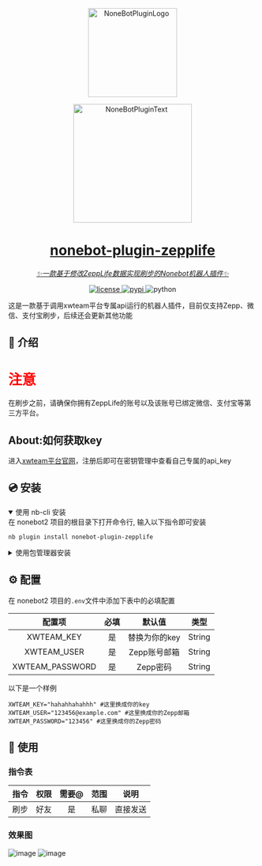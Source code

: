 <div align="center">
  <a href="https://v2.nonebot.dev/store"><img src="https://github.com/A-kirami/nonebot-plugin-template/blob/resources/nbp_logo.png" width="180" height="180" alt="NoneBotPluginLogo"></a>
  <br>
  <p><a href="https://v2.nonebot.dev/store"><img src="https://github.com/A-kirami/nonebot-plugin-template/blob/resources/NoneBotPlugin.svg" width="240" alt="NoneBotPluginText"></p>
</div>

<div align="center">

# nonebot-plugin-zepplife

_✨一款基于修改ZeppLife数据实现刷步的Nonebot机器人插件✨_


<a href="./LICENSE">
    <img src="https://img.shields.io/github/license/1296lol/nonebot-plugin-zepplife.svg" alt="license">
</a>
<a href="https://pypi.python.org/pypi/nonebot-plugin-zepplife">
    <img src="https://img.shields.io/pypi/v/nonebot-plugin-zepplife.svg" alt="pypi">
</a>
<img src="https://img.shields.io/badge/python-3.9+-blue.svg" alt="python">

</div>

这是一款基于调用xwteam平台专属api运行的机器人插件，目前仅支持Zepp、微信、支付宝刷步，后续还会更新其他功能

## 📖 介绍

# <font color="red">注意</font>
在刷步之前，请确保你拥有ZeppLife的账号以及该账号已绑定微信、支付宝等第三方平台。

## About:如何获取key


进入[xwteam平台官网](https://api.xwteam.cn/)，注册后即可在密钥管理中查看自己专属的api_key

## 💿 安装

<details open>
<summary>使用 nb-cli 安装</summary>
在 nonebot2 项目的根目录下打开命令行, 输入以下指令即可安装

    nb plugin install nonebot-plugin-zepplife

</details>

<details>
<summary>使用包管理器安装</summary>
在 nonebot2 项目的插件目录下, 打开命令行, 根据你使用的包管理器, 输入相应的安装命令

<details>
<summary>pip</summary>

    pip install nonebot-plugin-zepplife
</details>
<details>
<summary>pdm</summary>

    pdm add nonebot-plugin-zepplife
</details>
<details>
<summary>poetry</summary>

    poetry add nonebot-plugin-zepplife
</details>
<details>
<summary>conda</summary>

    conda install nonebot-plugin-zepplife
</details>

打开 nonebot2 项目根目录下的 `pyproject.toml` 文件, 在 `[tool.nonebot]` 部分追加写入

    plugins = ["nonebot_plugin_zepplife"]

</details>

## ⚙️ 配置

在 nonebot2 项目的`.env`文件中添加下表中的必填配置

| 配置项 | 必填 | 默认值 | 类型 |
|:-----:|:----:|:----:|:----:|
| XWTEAM_KEY | 是 | 替换为你的key | String |
| XWTEAM_USER | 是 | Zepp账号邮箱 | String |
| XWTEAM_PASSWORD | 是 | Zepp密码 | String |

以下是一个样例

```
XWTEAM_KEY="hahahhahahhh" #这里换成你的key
XWTEAM_USER="123456@example.com" #这里换成你的Zepp邮箱
XWTEAM_PASSWORD="123456" #这里换成你的Zepp密码
```

## 🎉 使用
### 指令表
| 指令 | 权限 | 需要@ | 范围 | 说明 |
|:-----:|:----:|:----:|:----:|:----:|
| 刷步 | 好友 | 是 | 私聊 | 直接发送 |
### 效果图
![image](https://gitee.com/lol1296/picturebases/raw/master/nonebot-plugin-zeeplife-1.png)
![image](https://gitee.com/lol1296/picturebases/raw/master/nonebot-plugin-zeeplife-2.png)

